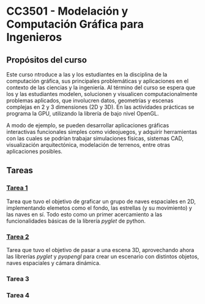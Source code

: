 # CC3501 - Modelación y Computación Gráfica para Ingenieros

## Propósitos del curso

Este curso ntroduce a las y los estudiantes
en la disciplina de la computación gráfica, sus principales problemáticas y aplicaciones en el
contexto de las ciencias y la ingeniería. Al término del curso se espera que los y las estudiantes
modelen, solucionen y visualicen computacionalmente problemas aplicados, que involucren
datos, geometrías y escenas complejas en 2 y 3 dimensiones (2D y 3D). En las actividades
prácticas se programa la GPU, utilizando la librería de bajo nivel OpenGL.

A modo de ejemplo, se pueden desarrollar aplicaciones gráficas interactivas funcionales
simples como videojuegos, y adquirir herramientas con las cuales se podrían trabajar
simulaciones físicas, sistemas CAD, visualización arquitectónica, modelación de terrenos,
entre otras aplicaciones posibles.

## Tareas

### [Tarea 1](https://github.com/TheMilanMiracle/modelacion-y-computacion-grafica-para-ingenieros-2023-1/tree/main/t1)

Tarea que tuvo el objetivo de graficar un grupo de naves espaciales en 2D, implementando elemetos como el fondo, las estrellas (y su movimiento) y las naves en sí. Todo esto como un primer acercamiento a las funcionalidades básicas de la librería *pyglet* de python.

### [Tarea 2](https://github.com/TheMilanMiracle/modelacion-y-computacion-grafica-para-ingenieros-2023-1/tree/main/t2)

Tarea que tuvo el objetivo de pasar a una escena 3D, aprovechando ahora las librerías *pyglet* y *pyopengl* para crear un escenario con distintos objetos, naves espaciales y cámara dinámica.

### Tarea 3

### Tarea 4

